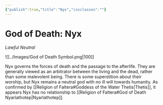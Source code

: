 ```yaml
---
{"publish":true,"title":"Nyx","cssclasses":""}
---
```


# God of Death: Nyx
*Lawful Neutral*

![[../Images/God of Death Symbol.png|100]]

Nyx governs the forces of death and the passage to the afterlife. They are generally viewed as an arbitrator between the living and the dead, rather than some malevolent being. There is some superstition about their worship, but Nyx remains a neutral god with no ill will towards humanity. As confirmed by [[Religion of Faltera#Goddess of the Water Thetis\|Thetis]], it appears Nyx has no relationship to [[Religion of Faltera#God of Death Nyarlathotep\|Nyarlathotep]]. 
